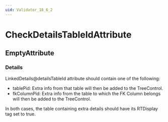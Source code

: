 ```yaml
---
uid: Validator_18_6_2
---
```


# CheckDetailsTableIdAttribute

## EmptyAttribute

<!-- Description, Properties, ... sections are auto-generated. -->
<!-- REPLACE ME AUTO-GENERATION -->

### Details

LinkedDetails@detailsTableId attribute should contain one of the following:
- tablePid: Extra info from that table will then be added to the TreeControl.
- fkColumnPid: Extra info from the table to which the FK Column belongs will then be added to the TreeControl.

In both cases, the table containing extra details should have its RTDisplay tag set to true.

<!-- Uncomment to add example code -->
<!--### Example code-->
